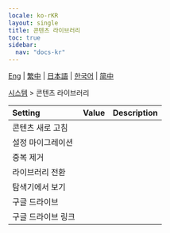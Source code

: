 ```yaml
---
locale: ko-rKR
layout: single
title: 콘텐츠 라이브러리
toc: true
sidebar:
  nav: "docs-kr"
---
```

[Eng](/dancexr/menu/2025.4/system/library) | [繁中](/tw/dancexr/menu/2025.4/system/library) | [日本語](/jp/dancexr/menu/2025.4/system/library) | [한국어](/kr/dancexr/menu/2025.4/system/library) | [简中](/zh/dancexr/menu/2025.4/system/library)

[시스템](../menu#시스템) > 콘텐츠 라이브러리



| Setting | Value | Description |
| :--- | --- | :--- |
| 콘텐츠 새로 고침 || 
| 설정 마이그레이션 || 
| 중복 제거 || 
| 라이브러리 전환 || 
| 탐색기에서 보기 || 
| 구글 드라이브 || 
| 구글 드라이브 링크 || 

